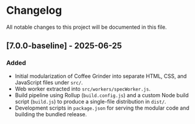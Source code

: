 # Changelog

All notable changes to this project will be documented in this file.

## [7.0.0-baseline] - 2025-06-25
### Added
- Initial modularization of Coffee Grinder into separate HTML, CSS, and JavaScript files under `src/`.
- Web worker extracted into `src/workers/specWorker.js`.
- Build pipeline using Rollup (`build.config.js`) and a custom Node build script (`build.js`) to produce a single-file distribution in `dist/`.
- Development scripts in `package.json` for serving the modular code and building the bundled release.

